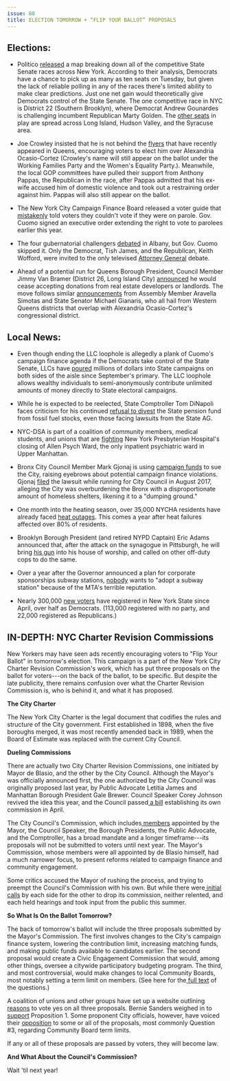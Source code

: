 ```yaml
---
issue: 88
title: ELECTION TOMORROW + “FLIP YOUR BALLOT” PROPOSALS
---
```


## Elections:

-   Politico [released](https://www.politico.com/states/new-york/albany/story/2018/10/30/politico-map-where-the-action-is-in-state-senate-races-672399) a map breaking down all of the competitive State Senate races across New York. According to their analysis, Democrats have a chance to pick up as many as ten seats on Tuesday, but given the lack of reliable polling in any of the races there's limited ability to make clear predictions. Just one net gain would theoretically give Democrats control of the State Senate. The one competitive race in NYC is District 22 (Southern Brooklyn), where Democrat Andrew Gounardes is challenging incumbent Republican Marty Golden. The [other seats](https://www.cityandstateny.com/articles/politics/campaigns-elections/will-democratic-volunteers-help-swing-state-senate.html) in play are spread across Long Island, Hudson Valley, and the Syracuse area.

-   Joe Crowley insisted that he is not behind the [flyers](https://thehill.com/homenews/campaign/414106-crowley-tells-whoever-is-distributing-anti-ocasio-cortez-fliers-to-knock-it) that have recently appeared in Queens, encouraging voters to elect him over Alexandria Ocasio-Cortez (Crowley's name will still appear on the ballot under the Working Families Party and the Women's Equality Party.). Meanwhile, the local GOP committees have pulled their support from Anthony Pappas, the Republican in the race, after Pappas admitted that his ex-wife accused him of domestic violence and took out a restraining order against him. Pappas will also still appear on the ballot.

-   The New York City Campaign Finance Board released a voter guide that [mistakenly](https://www.wnyc.org/story/city-voter-guide-mistakenly-tells-paroled-felons-they-cant-vote/) told voters they couldn't vote if they were on parole. Gov. Cuomo signed an executive order extending the right to vote to parolees earlier this year.

-   The four gubernatorial challengers [debated](https://www.timesunion.com/news/article/Watch-live-Gubernatorial-debate-at-Saint-Rose-13355469.php) in Albany, but Gov. Cuomo skipped it. Only the Democrat, Tish James, and the Republican, Keith Wofford, were invited to the only televised [Attorney General](http://www.gothamgazette.com/state/8033-in-attorney-general-debate-james-and-wofford-contrast-careers-approach-to-trump-and-more) debate.

-   Ahead of a potential run for Queens Borough President, Council Member Jimmy Van Bramer (District 26, Long Island City) [announced](http://www.nydailynews.com/news/politics/ny-pol-van-bramer-borough-president-real-estate-donations-20181029-story.html) he would cease accepting donations from real estate developers or landlords. The move follows similar [announcements](https://twitter.com/aptaube/status/1056316438909202433) from Assembly Member Aravella Simotas and State Senator Michael Gianaris, who all hail from Western Queens districts that overlap with Alexandria Ocasio-Cortez's congressional district.

## Local News:

-   Even though ending the LLC loophole is allegedly a plank of Cuomo's campaign finance agenda if the Democrats take control of the State Senate, LLCs have [poured](https://citylimits.org/2018/11/02/nearly-3m-in-llc-donations-to-new-york-candidates-since-the-primary/) millions of dollars into State campaigns on both sides of the aisle since September's primary. The LLC loophole allows wealthy individuals to semi-anonymously contribute unlimited amounts of money directly to State electoral campaigns.

-   While he is expected to be reelected, State Comptroller Tom DiNapoli faces criticism for his continued [refusal to divest](https://citylimits.org/2018/11/01/to-divest-or-dig-in-candidates-spar-over-where-to-park-pension-billions-amid-climate-threats/) the State pension fund from fossil fuel stocks, even those facing lawsuits from the State AG.

-   NYC-DSA is part of a coalition of community members, medical students, and unions that are [fighting](https://www.thenation.com/article/new-york-presbyterian-allen-hospital-psychiatric-ward/) New York Presbyterian Hospital's closing of Allen Psych Ward, the only inpatient psychiatric ward in Upper Manhattan.

-   Bronx City Council Member Mark Gjonaj is using [campaign funds](http://www.gothamgazette.com/city/8018-council-member-uses-campaign-funds-to-sue-city-raising-questions) to sue the City, raising eyebrows about potential campaign finance violations. Gjonaj [filed](https://nypost.com/2017/08/30/de-blasios-homeless-plan-runs-into-legal-trouble/) the lawsuit while running for City Council in August 2017, alleging the City was overburdening the Bronx with a disproportionate amount of homeless shelters, likening it to a "dumping ground."

-   One month into the heating season, over 35,000 NYCHA residents have already faced [heat outages](http://gothamist.com/2018/10/26/nycha_heat_off_cold_season.php). This comes a year after heat failures affected over 80% of residents.

-   Brooklyn Borough President (and retired NYPD Captain) Eric Adams announced that, after the attack on the synagogue in Pittsburgh, he will bring [his gun](http://gothamist.com/2018/10/29/brooklyn_bp_eric_adams_guns.php) into his house of worship, and called on other off-duty cops to do the same.

-   Over a year after the Governor announced a plan for corporate sponsorships subway stations, [nobody](https://www.politico.com/states/new-york/albany/story/2018/10/31/why-wont-anyone-adopt-a-subway-station-673568) wants to "adopt a subway station" because of the MTA's terrible reputation.

-   Nearly 300,000 [new voters](http://www.gothamgazette.com/city/8039-nearly-160-000-new-democratic-voters-in-6-months-22-000-new-republicans) have registered in New York State since April, over half as Democrats. (113,000 registered with no party, and 22,000 registered as Republicans.)

## IN-DEPTH: NYC Charter Revision Commissions

New Yorkers may have seen ads recently encouraging voters to "Flip Your Ballot" in tomorrow's election. This campaign is a part of the New York City Charter Revision Commission's work, which has put three proposals on the ballot for voters---on the back of the ballot, to be specific. But despite the late publicity, there remains confusion over what the Charter Revision Commission is, who is behind it, and what it has proposed.

**The City Charter**

The New York City Charter is the legal document that codifies the rules and structure of the City government. First established in 1898, when the five boroughs merged, it was most recently amended back in 1989, when the Board of Estimate was replaced with the current City Council.

**Dueling Commissions**

There are actually two City Charter Revision Commissions, one initiated by Mayor de Blasio, and the other by the City Council. Although the Mayor's was officially announced first, the one authorized by the City Council was originally proposed last year, by Public Advocate Letitia James and Manhattan Borough President Gale Brewer. Council Speaker Corey Johnson revived the idea this year, and the Council passed[  a bill](http://www.gothamgazette.com/city/7596-with-tweaks-city-council-charter-revision-commission-bill-expected-to-pass) establishing its own commission in April.

The City Council's Commission, which includes[  members](http://www.gothamgazette.com/city/7795-city-council-charter-revision-commission-takes-shape) appointed by the Mayor, the Council Speaker, the Borough Presidents, the Public Advocate, and the Comptroller, has a broad mandate and a longer timeframe---its proposals will not be submitted to voters until next year. The Mayor's Commission, whose members were all appointed by de Blasio himself, had a much narrower focus, to present reforms related to campaign finance and community engagement.

Some critics accused the Mayor of rushing the process, and trying to preempt the Council's Commission with his own. But while there were[  initial calls](https://www.nytimes.com/2018/03/18/nyregion/city-charter-new-york-council-mayor.html) by each side for the other to drop its commission, neither relented, and each held hearings and took input from the public this summer.

**So What Is On the Ballot Tomorrow?**

The back of tomorrow's ballot will include the three proposals submitted by the Mayor's Commission. The first involves changes to the City's campaign finance system, lowering the contribution limit, increasing matching funds, and making public funds available to candidates earlier. The second proposal would create a Civic Engagement Commission that would, among other things, oversee a citywide participatory budgeting program. The third, and most controversial, would make changes to local Community Boards, most notably setting a term limit on members. (See here for the[  full text](https://flipyourballot.nyc/ballot-proposals/) of the questions.)

A coalition of unions and other groups have set up a website outlining [reasons](https://yesyesyesnyc.com/) to vote yes on all three proposals. Bernie Sanders weighed in to [support](https://twitter.com/BernieSanders/status/1057729035197919232) Proposition 1. Some proponent City officials, however, have voiced their [opposition](http://www.gothamgazette.com/city/8026-prominent-elected-officials-oppose-de-blasio-charter-revision-proposals) to some or all of the proposals, most commonly Question #3, regarding Community Board term limits.

If any or all of these proposals are passed by voters, they will become law.

**And What About the Council's Commission?**

Wait 'til next year!
